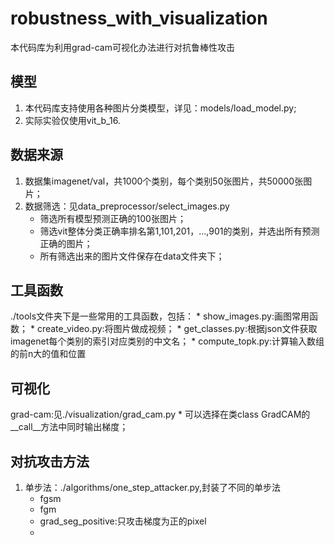 # robustness_with_visualization
本代码库为利用grad-cam可视化办法进行对抗鲁棒性攻击

## 模型
1. 本代码库支持使用各种图片分类模型，详见：models/load_model.py;
2. 实际实验仅使用vit_b_16.

## 数据来源
1. 数据集imagenet/val，共1000个类别，每个类别50张图片，共50000张图片；
2. 数据筛选：见data_preprocessor/select_images.py
    * 筛选所有模型预测正确的100张图片；
    * 筛选vit整体分类正确率排名第1,101,201，…,901的类别，并选出所有预测正确的图片；
    * 所有筛选出来的图片文件保存在data文件夹下；

## 工具函数
./tools文件夹下是一些常用的工具函数，包括：
    * show_images.py:画图常用函数；
    * create_video.py:将图片做成视频；
    * get_classes.py:根据json文件获取imagenet每个类别的索引对应类别的中文名；
    * compute_topk.py:计算输入数组的前n大的值和位置

## 可视化
grad-cam:见./visualization/grad_cam.py
    * 可以选择在类class GradCAM的__call__方法中同时输出梯度；

## 对抗攻击方法
1. 单步法：./algorithms/one_step_attacker.py,封装了不同的单步法
    * fgsm
    * fgm
    * grad_seg_positive:只攻击梯度为正的pixel
    * 
